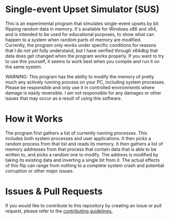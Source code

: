 # Single-event Upset Simulator (SUS)
 This is an experimental program that simulates single-event upsets by bit flipping random data in memory. It's available for Windows x86 and x64, and is intended to be used for educational purposes, to show what can happen to a system when random parts of memory are modified.  
 Currently, the program only works under specific conditions for reasons that I do not yet fully understand, but I have verified through x64dbg that data does get changed when the program works properly. If you want to try to use this yourself, it seems to work best when you compile and run it on the same system.

 WARNING: This program has the ability to modify the memory of pretty much any actively running process on your PC, including system processes. Please be responsible and only use it in controlled environments where damage is easily reversible. I am not responsible for any damages or other issues that may occur as a result of using this software.

# How it Works
 The program first gathers a list of currently running processes. This includes both system processes and user applications. It then picks a random process from that list and reads its memory. It then gathers a list of memory addresses from that process that contain data that is able to be written to, and picks a random one to modify. The address is modified by taking its existing data and inverting a single bit from it. The actual effects of this flip can range from nothing to a complete system crash and potential corruption or other major issues.

# Issues & Pull Requests
 If you would like to contribute to this repository by creating an issue or pull request, please refer to the [contributing guidelines.](https://lambdagaming.github.io/contributing.html)
